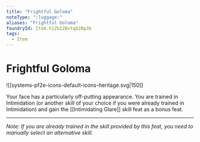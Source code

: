```yaml
---
title: "Frightful Goloma"
noteType: ":luggage:"
aliases: "Frightful Goloma"
foundryId: Item.h1ZbI2BvtqD2Bp3b
tags:
  - Item
---
```


# Frightful Goloma
![[systems-pf2e-icons-default-icons-heritage.svg|150]]

Your face has a particularly off-putting appearance. You are trained in Intimidation (or another skill of your choice if you were already trained in Intimidation) and gain the [[Intimidating Glare]] skill feat as a bonus feat.

* * *

_Note: If you are already trained in the skill provided by this feat, you need to manually select an alternative skill._
